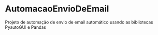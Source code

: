 # AutomacaoEnvioDeEmail
 Projeto de automação de envio de email automático usando as bibliotecas PyautoGUI e Pandas
